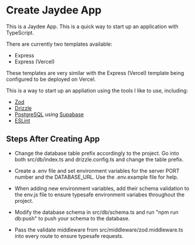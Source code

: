 # Create Jaydee App

This is a Jaydee App. This is a quick way to start up an application with TypeScript.

There are currently two templates available:

- Express
- Express (Vercel)

These templates are very similar with the Express (Vercel) template being configured to be deployed on Vercel.

This is a way to start up an appliation using the tools I like to use, including:

- [Zod](https://zod.dev/)
- [Drizzle](https://orm.drizzle.team/)
- [PostgreSQL](https://www.postgresql.org/) using [Supabase](https://supabase.com/)
- [ESLint](https://eslint.org/)

## Steps After Creating App

- Change the database table prefix accordingly to the project. Go into both src/db/index.ts and drizzle.config.ts and change the table prefix.

- Create a .env file and set environment variables for the server PORT number and the DATABASE_URL. Use the .env.example file for help.

- When adding new environment variables, add their schema validation to the env.js file to ensure typesafe environment variabes throughout the project.

- Modify the database schema in src/db/schema.ts and run "npm run db:push" to push your schema to the database.

- Pass the validate middleware from src/middleware/zod.middleware.ts into every route to ensure typesafe requests.
